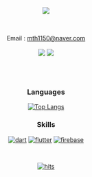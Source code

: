<div align=center>
  <a href="#"><img src="https://capsule-render.vercel.app/api?type=soft&color=2c2c2c&height=150&section=header&text=Hello%20I'm%20TaeHo!&desc=Cross-Platform%20Developer&descAlignY=75&fontSize=50&fontColor=1CA673" /></a>
  
  <br>
  <br>
  <br>

  Email : mth1150@naver.com
  <br>
  <br>
  <a href="https://velog.io/@mth1150">![](https://img.shields.io/badge/Velog-20C997?style=for-the-badge&logo=velog&logoColor=white)</a>
  <a href="https://bit.ly/4d0FAAn">![](https://img.shields.io/badge/Notion%20Resume-000000?style=for-the-badge&logo=notion&logoColor=white)</a>

  <br>
  <br>

  ### Languages
  <a href="#">![Top Langs](https://github-readme-stats.vercel.app/api/top-langs/?username=mintaeh0&layout=compact&theme=dark)</a>
  ### Skills
  <a href="#">![dart](https://img.shields.io/badge/Dart-0175C2?style=for-the-badge&logo=dart&logoColor=white)</a>
  <a href="#">![flutter](https://img.shields.io/badge/Flutter-02569B?style=for-the-badge&logo=flutter&logoColor=white)</a>
  <a href="#">![firebase](https://img.shields.io/badge/Firebase-039BE5?style=for-the-badge&logo=Firebase&logoColor=white)</a>
  
  <br>
  
  <a href="#">![hits](https://hits.seeyoufarm.com/api/count/incr/badge.svg?url=https%3A%2F%2Fgithub.com%2Fmintaeh0&count_bg=%2379C83D&title_bg=%23555555&icon=&icon_color=%23E7E7E7&title=hits&edge_flat=false)</a>

</div>
